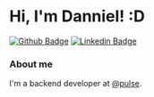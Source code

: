 # Hi, I'm Danniel! :D

[![Github Badge](https://img.shields.io/badge/-Github-000?style=flat-square&logo=Github&logoColor=white&link=https://github.com/dannielbraga)](https://github.com/dannielbraga)
[![Linkedin Badge](https://img.shields.io/badge/-LinkedIn-blue?style=flat-square&logo=Linkedin&logoColor=white&link=https://www.linkedin.com/in/danniel-dias-braga-178143125/)](https://www.linkedin.com/in/danniel-dias-braga-178143125/)

### About me
I'm a backend developer at [@pulse](https://www.linkedin.com/company/pulseoficial/).


